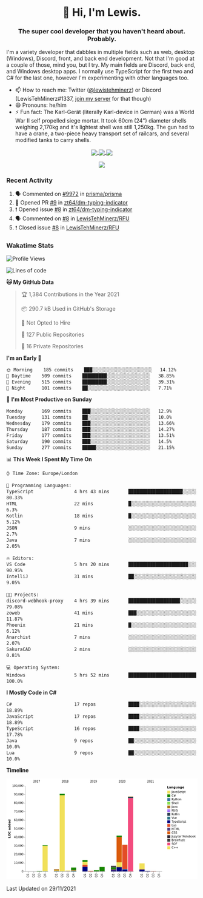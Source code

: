<h1 align="center">👋 Hi, I'm Lewis.</h1>
<h3 align="center">The super cool developer that you haven't heard about. Probably.</h3>

I'm a variety developer that dabbles in multiple fields such as web, desktop (Windows), Discord, front, and back end development. Not that I'm good at a couple of those, mind you, but I try. My main fields are Discord, back end, and Windows desktop apps. I normally use TypeScript for the first two and C# for the last one, however I'm experimenting with other languages too.

- 📫 How to reach me: Twitter ([@lewistehminerz](https://twitter.com/lewistehminerz)) or Discord (LewisTehMinerz#1337, [join my server](https://discord.gg/XnUh7JB) for that though)
- 😄 Pronouns: he/him
- ⚡ Fun fact: The Karl-Gerät (literally Karl-device in German) was a World War II self propelled siege mortar. It took 60cm (24") diameter shells weighing 2,170kg and it's lightest shell was still 1,250kg. The gun had to have a crane, a two-piece heavy transport set of railcars, and several modified tanks to carry shells.

<p align="center">
  <a href="https://github.com/anuraghazra/github-readme-stats">
    <img align="center" src="https://github-readme-stats.vercel.app/api?username=LewisTehMinerz&count_private=true&show_icons=true&theme=gruvbox">
  </a>
  <a href="https://github.com/anuraghazra/github-readme-stats">
    <img align="center" src="https://github-readme-stats.vercel.app/api/top-langs?username=LewisTehMinerz&layout=compact&theme=gruvbox">
  </a>
  <a href="https://github.com/anuraghazra/github-readme-stats">
    <img align="center" src="https://github-readme-stats.vercel.app/api/wakatime?username=LewisTehMinerz&layout=compact&theme=gruvbox">
  </a>
</p>

<p align="center">
  <a href="https://github.com/ryo-ma/github-profile-trophy">
    <img align="center" src="https://github-profile-trophy.vercel.app/?username=LewisTehMinerz&theme=gruvbox">
  </a>
</p>

### Recent Activity
<!--START_SECTION:activity-->
1. 🗣 Commented on [#9972](https://github.com/prisma/prisma/issues/9972) in [prisma/prisma](https://github.com/prisma/prisma)
2. 💪 Opened PR [#9](https://github.com/zt64/dm-typing-indicator/pull/9) in [zt64/dm-typing-indicator](https://github.com/zt64/dm-typing-indicator)
3. ❗️ Opened issue [#8](https://github.com/zt64/dm-typing-indicator/issues/8) in [zt64/dm-typing-indicator](https://github.com/zt64/dm-typing-indicator)
4. 🗣 Commented on [#8](https://github.com/LewisTehMinerz/RFU/issues/8) in [LewisTehMinerz/RFU](https://github.com/LewisTehMinerz/RFU)
5. ❗️ Closed issue [#8](https://github.com/LewisTehMinerz/RFU/issues/8) in [LewisTehMinerz/RFU](https://github.com/LewisTehMinerz/RFU)
<!--END_SECTION:activity-->

### Wakatime Stats
<!--START_SECTION:waka-->
![Profile Views](http://img.shields.io/badge/Profile%20Views-0-blue)

![Lines of code](https://img.shields.io/badge/From%20Hello%20World%20I%27ve%20Written-332858%20lines%20of%20code-blue)

**🐱 My GitHub Data** 

> 🏆 1,384 Contributions in the Year 2021
 > 
> 📦 290.7 kB Used in GitHub's Storage 
 > 
> 🚫 Not Opted to Hire
 > 
> 📜 127 Public Repositories 
 > 
> 🔑 16 Private Repositories  
 > 
**I'm an Early 🐤** 

```text
🌞 Morning    185 commits    ███░░░░░░░░░░░░░░░░░░░░░░   14.12% 
🌆 Daytime    509 commits    █████████░░░░░░░░░░░░░░░░   38.85% 
🌃 Evening    515 commits    █████████░░░░░░░░░░░░░░░░   39.31% 
🌙 Night      101 commits    ██░░░░░░░░░░░░░░░░░░░░░░░   7.71%

```
📅 **I'm Most Productive on Sunday** 

```text
Monday       169 commits    ███░░░░░░░░░░░░░░░░░░░░░░   12.9% 
Tuesday      131 commits    ██░░░░░░░░░░░░░░░░░░░░░░░   10.0% 
Wednesday    179 commits    ███░░░░░░░░░░░░░░░░░░░░░░   13.66% 
Thursday     187 commits    ███░░░░░░░░░░░░░░░░░░░░░░   14.27% 
Friday       177 commits    ███░░░░░░░░░░░░░░░░░░░░░░   13.51% 
Saturday     190 commits    ███░░░░░░░░░░░░░░░░░░░░░░   14.5% 
Sunday       277 commits    █████░░░░░░░░░░░░░░░░░░░░   21.15%

```


📊 **This Week I Spent My Time On** 

```text
⌚︎ Time Zone: Europe/London

💬 Programming Languages: 
TypeScript               4 hrs 43 mins       ████████████████████░░░░░   80.33% 
HTML                     22 mins             █░░░░░░░░░░░░░░░░░░░░░░░░   6.3% 
Kotlin                   18 mins             █░░░░░░░░░░░░░░░░░░░░░░░░   5.12% 
JSON                     9 mins              ░░░░░░░░░░░░░░░░░░░░░░░░░   2.7% 
Java                     7 mins              ░░░░░░░░░░░░░░░░░░░░░░░░░   2.05%

🔥 Editors: 
VS Code                  5 hrs 20 mins       ██████████████████████░░░   90.95% 
IntelliJ                 31 mins             ██░░░░░░░░░░░░░░░░░░░░░░░   9.05%

🐱‍💻 Projects: 
discord-webhook-proxy    4 hrs 39 mins       ███████████████████░░░░░░   79.08% 
zoweb                    41 mins             ███░░░░░░░░░░░░░░░░░░░░░░   11.87% 
Phoenix                  21 mins             █░░░░░░░░░░░░░░░░░░░░░░░░   6.12% 
Anarchist                7 mins              ░░░░░░░░░░░░░░░░░░░░░░░░░   2.07% 
SakuraCAD                2 mins              ░░░░░░░░░░░░░░░░░░░░░░░░░   0.81%

💻 Operating System: 
Windows                  5 hrs 52 mins       █████████████████████████   100.0%

```

**I Mostly Code in C#** 

```text
C#                       17 repos            ████░░░░░░░░░░░░░░░░░░░░░   18.89% 
JavaScript               17 repos            ████░░░░░░░░░░░░░░░░░░░░░   18.89% 
TypeScript               16 repos            ████░░░░░░░░░░░░░░░░░░░░░   17.78% 
Java                     9 repos             ██░░░░░░░░░░░░░░░░░░░░░░░   10.0% 
Lua                      9 repos             ██░░░░░░░░░░░░░░░░░░░░░░░   10.0%

```


**Timeline**

![Chart not found](https://raw.githubusercontent.com/LewisTehMinerz/LewisTehMinerz/master/charts/bar_graph.png) 


 Last Updated on 29/11/2021
<!--END_SECTION:waka-->
